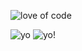 ![love of code](https://github.com/Raunaksplanet/Love_of_Code_Series/assets/111748076/6754e701-9e1e-4102-afa0-62fd80fa5578)

![yo](https://github.com/Raunaksplanet/Love_of_Code_Series/assets/111748076/7145a228-c543-40ab-8455-28e80a244949)
![yo!](https://github.com/Raunaksplanet/Love_of_Code_Series/assets/111748076/4d0bd120-16f9-435a-b75c-3cc70a96ff6b)
